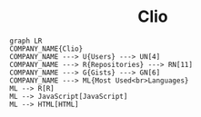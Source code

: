 <h1 align="center">Clio</h1>

```mermaid
graph LR
COMPANY_NAME{Clio}
COMPANY_NAME ---> U{Users} ---> UN[4]
COMPANY_NAME ---> R{Repositories} ---> RN[11]
COMPANY_NAME ---> G{Gists} ---> GN[6]
COMPANY_NAME ---> ML{Most Used<br>Languages}
ML --> R[R]
ML --> JavaScript[JavaScript]
ML --> HTML[HTML]
```
